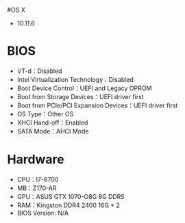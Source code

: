 #OS X
- 10.11.6

# BIOS
- VT-d：Disabled
- Intel Virtualization Technology：Disabled
- Boot Device Control：UEFI and Legacy OPROM
- Boot from Storage Devices：UEFI driver first
- Boot from PCIe/PCI Expansion Devices：UEFI driver first
- OS Type：Other OS
- XHCI Hand-off：Enabled
- SATA Mode：AHCI Mode

# Hardware
- CPU：I7-6700
- MB：Z170-AR
- GPU：ASUS GTX 1070-O8G 8G DDR5
- RAM：Kingston DDR4 2400 16G * 2
- BIOS Version: N/A
